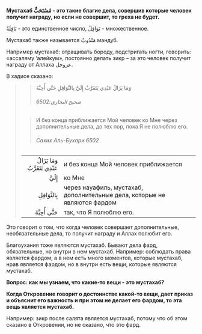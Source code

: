 **Мустахаб مُسْتَحَبٌّ - это такие благие дела, совершив которые человек получит награду, но если
не совершит, то греха не будет.**


نَافِلَةٌ - это единственное число, نَوَافِلُ - множественное.

Мустахаб также называется مَنْدُوبٌ мандуб.

Например мустахаб: отращивать бороду, подстригать ногти, говорить:
«ассаляму ‘алейкум», постоянно делать зикр – за это человек получит
награду от Аллаха عزوجل. 

В хадисе сказано:

>> وَمَا يَزَالُ عَبْدِي يَتَقَرَّبُ إِلَيَّ بِالنَّوَافِلِ حَتَّى أُحِبَّهُ
>>
>> ###### صحیح البخاري:6502
>
>> И без конца приближается Мой человек ко Мне через дополнительные дела,
>> до тех пор, пока Я не полюблю его.
>>
>> ###### Сахих Аль-Бухари 6502
>
> |                 |                   |
> | --------------: | :---------------- |
> | وَمَا يَزَالُ عَبْدِي يَتَقَرَّبُ | и без конца Мой человек приближается |
> | إِلَيَّ | ко Мне |
> | بِالنَّوَافِلِ | через науафиль, мустахаб, дополнительные дела, которые не являются фардом |
> | حَتَّى أُحِبَّهُ | так, что Я полюблю его. |

Это говорит о том, что когда человек совершает дополнительные,
необязательные дела, то получит награду и Аллах полюбит его. 

Благоухания тоже являются мустахаб. Бывают дела фард, обязательные, но
внутри в нем мустахаб. Например: соблюдать права является фардом, а в
нем есть много моментов, которые мустахаб, нрав является фардом, но в
внутри есть вещи, которые являются мустахаб. 

**Вопрос: как мы узнаем, что какие-то вещи - это мустахаб?**

**Когда Откровение говорит о достоинстве какой-то вещи, дает приказ и
объяснит его важность и при этом не делает его фардом, то эта вещь
является мустахаб.** 

Например: зикр после салята является мустахаб, потому что об этом
сказано в Откровении, но не сказано, что это фард. 
